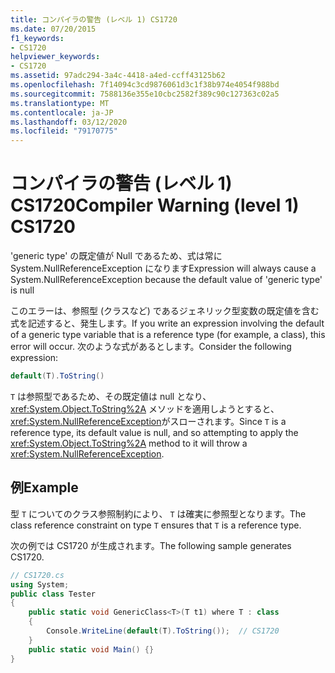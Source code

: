 ```yaml
---
title: コンパイラの警告 (レベル 1) CS1720
ms.date: 07/20/2015
f1_keywords:
- CS1720
helpviewer_keywords:
- CS1720
ms.assetid: 97adc294-3a4c-4418-a4ed-ccff43125b62
ms.openlocfilehash: 7f14094c3cd9876061d3c1f38b974e4054f988bd
ms.sourcegitcommit: 7588136e355e10cbc2582f389c90c127363c02a5
ms.translationtype: MT
ms.contentlocale: ja-JP
ms.lasthandoff: 03/12/2020
ms.locfileid: "79170775"
---
```

# <a name="compiler-warning-level-1-cs1720"></a><span data-ttu-id="92d30-102">コンパイラの警告 (レベル 1) CS1720</span><span class="sxs-lookup"><span data-stu-id="92d30-102">Compiler Warning (level 1) CS1720</span></span>
<span data-ttu-id="92d30-103">'generic type' の既定値が Null であるため、式は常に System.NullReferenceException になります</span><span class="sxs-lookup"><span data-stu-id="92d30-103">Expression will always cause a System.NullReferenceException because the default value of 'generic type' is null</span></span>  
  
 <span data-ttu-id="92d30-104">このエラーは、参照型 (クラスなど) であるジェネリック型変数の既定値を含む式を記述すると、発生します。</span><span class="sxs-lookup"><span data-stu-id="92d30-104">If you write an expression involving the default of a generic type variable that is a reference type (for example, a class), this error will occur.</span></span> <span data-ttu-id="92d30-105">次のような式があるとします。</span><span class="sxs-lookup"><span data-stu-id="92d30-105">Consider the following expression:</span></span>  
  
```csharp  
default(T).ToString()  
```  
  
 <span data-ttu-id="92d30-106">`T` は参照型であるため、その既定値は null となり、 <xref:System.Object.ToString%2A> メソッドを適用しようとすると、 <xref:System.NullReferenceException>がスローされます。</span><span class="sxs-lookup"><span data-stu-id="92d30-106">Since `T` is a reference type, its default value is null, and so attempting to apply the <xref:System.Object.ToString%2A> method to it will throw a <xref:System.NullReferenceException>.</span></span>  
  
## <a name="example"></a><span data-ttu-id="92d30-107">例</span><span class="sxs-lookup"><span data-stu-id="92d30-107">Example</span></span>  
 <span data-ttu-id="92d30-108">型 `T` についてのクラス参照制約により、 `T` は確実に参照型となります。</span><span class="sxs-lookup"><span data-stu-id="92d30-108">The class reference constraint on type `T` ensures that `T` is a reference type.</span></span>  
  
 <span data-ttu-id="92d30-109">次の例では CS1720 が生成されます。</span><span class="sxs-lookup"><span data-stu-id="92d30-109">The following sample generates CS1720.</span></span>  
  
```csharp  
// CS1720.cs  
using System;  
public class Tester
{  
    public static void GenericClass<T>(T t1) where T : class
    {  
        Console.WriteLine(default(T).ToString());  // CS1720  
    }  
    public static void Main() {}  
}  
```
